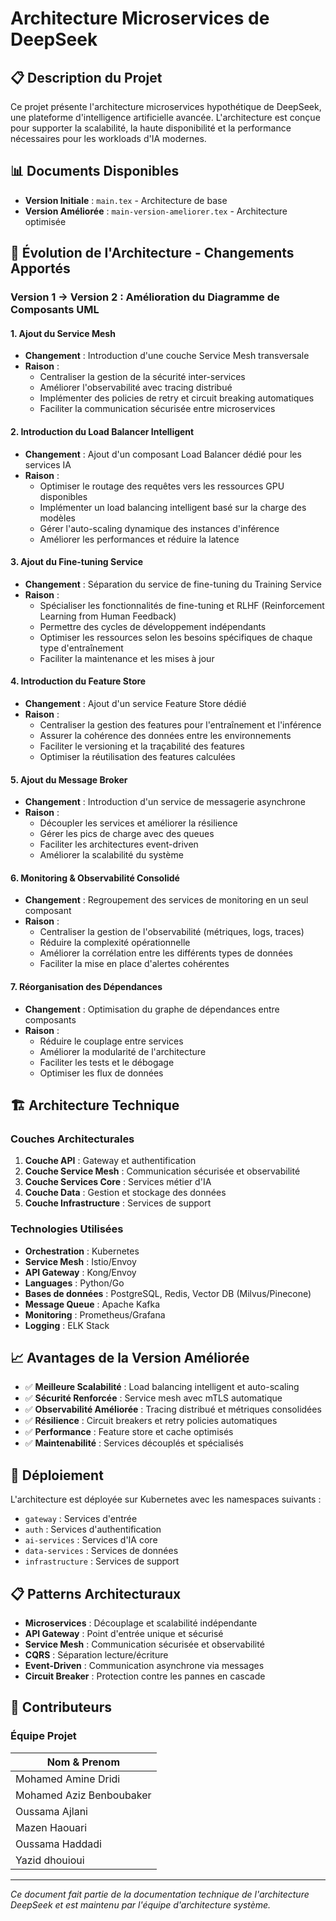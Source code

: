 # Architecture Microservices de DeepSeek

## 📋 Description du Projet

Ce projet présente l'architecture microservices hypothétique de DeepSeek, une plateforme d'intelligence artificielle avancée. L'architecture est conçue pour supporter la scalabilité, la haute disponibilité et la performance nécessaires pour les workloads d'IA modernes.

## 📊 Documents Disponibles

- **Version Initiale** : `main.tex` - Architecture de base
- **Version Améliorée** : `main-version-ameliorer.tex` - Architecture optimisée

## 🔄 Évolution de l'Architecture - Changements Apportés

### Version 1 → Version 2 : Amélioration du Diagramme de Composants UML

#### 1. **Ajout du Service Mesh**
- **Changement** : Introduction d'une couche Service Mesh transversale
- **Raison** : 
  - Centraliser la gestion de la sécurité inter-services
  - Améliorer l'observabilité avec tracing distribué
  - Implémenter des policies de retry et circuit breaking automatiques
  - Faciliter la communication sécurisée entre microservices

#### 2. **Introduction du Load Balancer Intelligent**
- **Changement** : Ajout d'un composant Load Balancer dédié pour les services IA
- **Raison** :
  - Optimiser le routage des requêtes vers les ressources GPU disponibles
  - Implémenter un load balancing intelligent basé sur la charge des modèles
  - Gérer l'auto-scaling dynamique des instances d'inférence
  - Améliorer les performances et réduire la latence

#### 3. **Ajout du Fine-tuning Service**
- **Changement** : Séparation du service de fine-tuning du Training Service
- **Raison** :
  - Spécialiser les fonctionnalités de fine-tuning et RLHF (Reinforcement Learning from Human Feedback)
  - Permettre des cycles de développement indépendants
  - Optimiser les ressources selon les besoins spécifiques de chaque type d'entraînement
  - Faciliter la maintenance et les mises à jour

#### 4. **Introduction du Feature Store**
- **Changement** : Ajout d'un service Feature Store dédié
- **Raison** :
  - Centraliser la gestion des features pour l'entraînement et l'inférence
  - Assurer la cohérence des données entre les environnements
  - Faciliter le versioning et la traçabilité des features
  - Optimiser la réutilisation des features calculées

#### 5. **Ajout du Message Broker**
- **Changement** : Introduction d'un service de messagerie asynchrone
- **Raison** :
  - Découpler les services et améliorer la résilience
  - Gérer les pics de charge avec des queues
  - Faciliter les architectures event-driven
  - Améliorer la scalabilité du système

#### 6. **Monitoring & Observabilité Consolidé**
- **Changement** : Regroupement des services de monitoring en un seul composant
- **Raison** :
  - Centraliser la gestion de l'observabilité (métriques, logs, traces)
  - Réduire la complexité opérationnelle
  - Améliorer la corrélation entre les différents types de données
  - Faciliter la mise en place d'alertes cohérentes

#### 7. **Réorganisation des Dépendances**
- **Changement** : Optimisation du graphe de dépendances entre composants
- **Raison** :
  - Réduire le couplage entre services
  - Améliorer la modularité de l'architecture
  - Faciliter les tests et le débogage
  - Optimiser les flux de données

## 🏗️ Architecture Technique

### Couches Architecturales

1. **Couche API** : Gateway et authentification
2. **Couche Service Mesh** : Communication sécurisée et observabilité
3. **Couche Services Core** : Services métier d'IA
4. **Couche Data** : Gestion et stockage des données
5. **Couche Infrastructure** : Services de support

### Technologies Utilisées

- **Orchestration** : Kubernetes
- **Service Mesh** : Istio/Envoy
- **API Gateway** : Kong/Envoy
- **Languages** : Python/Go
- **Bases de données** : PostgreSQL, Redis, Vector DB (Milvus/Pinecone)
- **Message Queue** : Apache Kafka
- **Monitoring** : Prometheus/Grafana
- **Logging** : ELK Stack

## 📈 Avantages de la Version Améliorée

- ✅ **Meilleure Scalabilité** : Load balancing intelligent et auto-scaling
- ✅ **Sécurité Renforcée** : Service mesh avec mTLS automatique
- ✅ **Observabilité Améliorée** : Tracing distribué et métriques consolidées
- ✅ **Résilience** : Circuit breakers et retry policies automatiques
- ✅ **Performance** : Feature store et cache optimisés
- ✅ **Maintenabilité** : Services découplés et spécialisés

## 🚀 Déploiement

L'architecture est déployée sur Kubernetes avec les namespaces suivants :
- `gateway` : Services d'entrée
- `auth` : Services d'authentification
- `ai-services` : Services d'IA core
- `data-services` : Services de données
- `infrastructure` : Services de support

## 📋 Patterns Architecturaux

- **Microservices** : Découplage et scalabilité indépendante
- **API Gateway** : Point d'entrée unique et sécurisé
- **Service Mesh** : Communication sécurisée et observabilité
- **CQRS** : Séparation lecture/écriture
- **Event-Driven** : Communication asynchrone via messages
- **Circuit Breaker** : Protection contre les pannes en cascade

## 👥 Contributeurs

### Équipe Projet

| Nom & Prenom |
|-----|
| Mohamed Amine Dridi |
| Mohamed Aziz Benboubaker | 
| Oussama Ajlani | 
| Mazen Haouari | 
| Oussama Haddadi |
| Yazid dhouioui |  

---

*Ce document fait partie de la documentation technique de l'architecture DeepSeek et est maintenu par l'équipe d'architecture système.*
